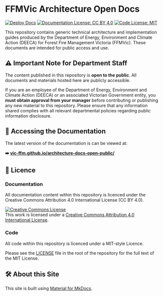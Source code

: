 # FFMVic Architecture Open Docs

[![Deploy Docs](https://github.com/vic-ffm/architecture-docs-open-public/actions/workflows/deploy.yml/badge.svg)](https://github.com/vic-ffm/architecture-docs-open-public/actions/workflows/deploy.yml)
[![Documentation License: CC BY 4.0](https://img.shields.io/badge/Docs-CC%20BY%204.0-lightgrey.svg)](https://creativecommons.org/licenses/by/4.0/)
[![Code License: MIT](https://img.shields.io/badge/Code-MIT-yellow.svg)](LICENSE)

This repository contains generic technical architecture and implementation guides produced by the Department of Energy, Environment and Climate Action (DEECA) for Forest Fire Management Victoria (FFMVic). These documents are intended for public access and use.

## ⚠️ Important Note for Department Staff

The content published in this repository is **open to the public**. All documents and materials hosted here are publicly accessible.

If you are an employee of the Department of Energy, Environment and Climate Action (DEECA) or an associated Victorian Government entity, you **must obtain approval from your manager** before contributing or publishing any new material to this repository. Please ensure that any information shared complies with all relevant departmental policies regarding public information disclosure.

## 📖 Accessing the Documentation

The latest version of the documentation is can be viewed at:

**➡️ [vic-ffm.github.io/architecture-docs-open-public/](https://vic-ffm.github.io/architecture-docs-open-public/)**

## 📜 Licence


### Documentation

All documentation content within this repository is licenced under the Creative Commons Attribution 4.0 International License (CC BY 4.0).

<a rel="license" href="http://creativecommons.org/licenses/by/4.0/"><img alt="Creative Commons License" style="border-width:0" src="https://i.creativecommons.org/l/by/4.0/88x31.png" /></a><br />This work is licensed under a <a rel="license" href="http://creativecommons.org/licenses/by/4.0/">Creative Commons Attribution 4.0 International License</a>.

### Code

All code within this repository is licenced under a MIT-style Licence.

Please see the [LICENSE](LICENSE) file in the root of the repository for the full text of the MIT License.

## 🛠️ About this Site

This site is built using [Material for MkDocs](https://squidfunk.github.io/mkdocs-material/).
